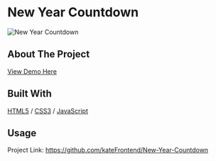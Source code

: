 <div>
  <h1>New Year Countdown</h1> 
  <img src="" alt="New Year Countdown" width="auto">
</div>

<!-- ABOUT THE PROJECT -->
## About The Project
<p></p>
<p></p>

  <p>
    <a href="https://santa-app.glitch.me/">View Demo Here</a>
  </p>

## Built With

[HTML5](https://www.w3schools.com/html/) / [CSS3](https://www.w3schools.com/css/) / [JavaScript](https://www.w3schools.com/js/)
 
<!-- USAGE EXAMPLES -->
## Usage

<p></p>
<p></p>
<p></p>
<p></p>


Project Link: https://github.com/kateFrontend/New-Year-Countdown

